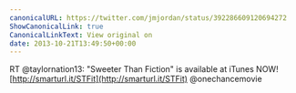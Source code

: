 ```yaml
---
canonicalURL: https://twitter.com/jmjordan/status/392286609120694272
ShowCanonicalLink: true
CanonicalLinkText: View original on
date: 2013-10-21T13:49:50+00:00
---
```

RT @taylornation13: "Sweeter Than Fiction" is available at iTunes NOW! [http://smarturl.it/STFit](http://smarturl.it/STFit) @onechancemovie
